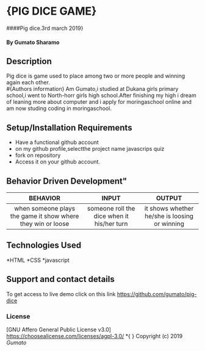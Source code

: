 # {PIG DICE GAME}
####Pig dice.3rd march 2019}
#### By **Gumato Sharamo**
## Description
Pig dice is game used to place among two or more people and winning again each other.       
#{Authors information}
 Am Gumato,i studied at Dukana girls primary school,i went to North-horr girls high school.After finishing my high i dream of leaning more about computer and i apply for moringaschool online and am now studing coding in moringaschool.
## Setup/Installation Requirements
* Have a functional github account
* on my github profile,selectthe project name javascrips quiz
* fork on repository
* Access it on your github account.
## Behavior Driven Development"
| BEHAVIOR     | INPUT    | OUTPUT  |
| :-------------: | :-------------: | :-------------: |
|when someone plays the game it show where they win or loose       | someone roll the dice when it his/her turn      | it shows whether he/she is loosing or winning|              
## Technologies Used
*HTML
*CSS
*javascript
## Support and contact details
To get access to live demo click on this link https://github.com/gumato/pig-dice
### License
[GNU Affero General Public License v3.0] https://choosealicense.com/licenses/agpl-3.0/
*{ }
Copyright (c) 2019  *Gumato*
